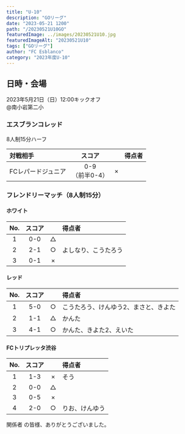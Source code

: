 ```yaml
---
title: "U-10"
description: "GOリーグ"
date: "2023-05-21 1200"
path: "/20230521U10GO"
featuredImage: ../images/20230521U10.jpg
featuredImageAlt: "20230521U10"
tags: ["GOリーグ"]
author: "FC Esblanco"
category: "2023年度U-10"
---
```


## 日時・会場

2023年5月21日（日）12:00キックオフ<br>
@南小岩第二小  

### エスブランコレッド
8人制15分ハーフ  

| 対戦相手| スコア |   | 得点者  |
|:----|:------:|:-:|:--------|
| FCレパードジュニア | 0-9<br>（前半0-4） | × ||

### フレンドリーマッチ（8人制15分）　

#### ホワイト

| No.| スコア |   | 得点者  |
|:--:|:------:|:-:|:--------|
| 1  | 0-0 | △ ||
| 2  | 2-1 | ○ |よしなり、こうたろう|
| 3  | 0-1 | × ||

#### レッド

| No.| スコア |   | 得点者  |
|:--:|:------:|:-:|:--------|
| 1  | 5-0 | ○ |こうたろう、けんゆう2、まさと、きよた|
| 2  | 1-1 | △ |かんた|
| 3  | 4-1 | ○ |かんた、きよた2、えいた|

#### FCトリプレッタ渋谷

| No.| スコア |   | 得点者  |
|:--:|:------:|:-:|:--------|
| 1  | 1-3 | × |そう|
| 2  | 0-0 | △ ||
| 3  | 0-5 | × ||
| 4  | 2-0 | ○ |りお、けんゆう|


関係者 の皆様、ありがとうございました。